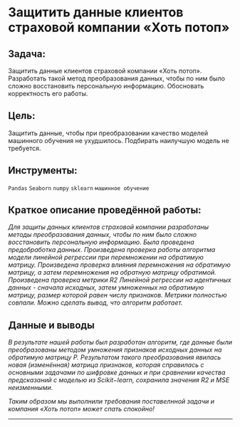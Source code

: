 # Защитить данные клиентов страховой компании «Хоть потоп»
<!--- ![image](https://user-images.githubusercontent.com/76148212/122688547-8e6c0980-d225-11eb-9a97-287236156cb8.png)
--->
## Задача: <br> 
Защитить данные клиентов страховой компании «Хоть потоп». Разработать такой метод преобразования данных, чтобы по ним было сложно восстановить персональную информацию. Обосновать корректность его работы.
## Цель:<br>
Защитить данные, чтобы при преобразовании качество моделей машинного обучения не ухудшилось. Подбирать наилучшую модель не требуется.

## Инструменты:
`Pandas`
`Seaborn`
`numpy`
`sklearn`
`машинное обучение`

## Краткое описание проведённой работы:
<i> Для защиты данных клиентов страховой компании разработаны методы преобразования данных, чтобы по ним было сложно восстановить персональную информацию. 
Была проведена предобработка данных. Произведена проверка работы алгоритма модели линейной регрессии при перемножении на обратимую матрицу. Произведена проверка влияния перемножения на обратимую матрицу, а затем перемножения на обратную матрицу обратимой. Произведена проверка метрики R2 Линейной регрессии на идентичных данных - сначала исходных, затем умноженных на обратимую матрицу, размер которой равен числу признаков. Метрики полностью совпали. Можно сделать вывод, что алгоритм работает.</i>

## Данные и выводы
<i>В результате нашей работы был разработан алгоритм, где данные были преобразованы методом умножения признаков исходных данных на обратимую матрицу P. Результатом такого преобразования явилась новая (изменённая) матрица признаков, которая справилась с основными задачами по шифровке данных и при сравнении качества предсказаний с моделью из Scikit−learn, сохранила значения R2 и MSE неизменными.

Таким образом мы выполнили требования поставелнной задачи и компания «Хоть потоп» может спать спокойно!</i>

---



<!---
---
## Подробное содержание проекта
## 1. Загрузка данных
   * <a href='#step_1'> Загружаем библиотеки </a>
   * <a href='#step_1'> Откроем файлы и изучим их </a>
          - Путь к файлу: (/datasets/insurance.csv)
   * <a href='#step_1.1'> Разделим данные на тренировочную выборку и целевой признак </a>
   * <a href='#step_1.end'> Вывод </a>

## 2. Умножение матриц
   * <a href='#step_2'> Знакомство с формулами </a>
   * <a href='#step_2.1.1'> Создадим модель по исходным формулам для предсказания значений по неизменённым признакам </a>
   * <a href='#step_2.1'> Вычислим значения $R2$ и $ MSE$ для предсказанных значений по исходным (неизменённым данным)   </a>
  
   * <a href='#step_2.3'> Произведём изменение признаков исходной матрицы методом умножения их на произвольную обратимую матрицу </a>
       * <a href='#step_2.4'>  Проверим результат </a>
   * <a href='#step_2.end'> Ответ/Пояснение  </a>   
   
   
## 3. Алгоритм преобразования
   * <a href='#step_3'>Алгоритм</a>
   * <a href='#step_3.1'> Обоснование</a>
   * <a href='#step_3.end'> Вывод </a>

## 4. Проверка алгоритма
   * <a href='#step_4'> Создадим матрицу  $P$ </a>
   * <a href='#step_4.1'>Вычислим предсказание модели </a>
   * <a href='#step_4.2'>Изобразим на графике предсказанные значения относительно истинных значений целевого столбца</a>
   * <a href='#step_4.3'>Сравнение $R2$ и $MSE$ изменённой/неизменённой матрицы признаков </a>
   
## 5. Вывод
   * <a href='#step_5.end'> Вывод </a>

Проект закончен
